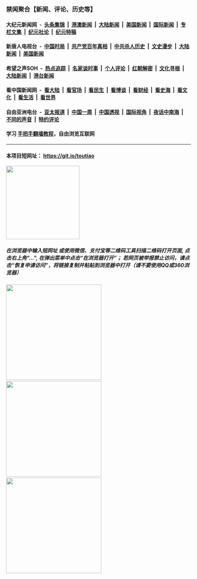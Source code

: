 ### 禁闻聚合【新闻、评论、历史等】

#### 大纪元新闻网 &nbsp;-&nbsp; [头条集锦](indexes/E头条集锦.md?t=02072011) &nbsp;|&nbsp; [港澳新闻](indexes/E港澳新闻.md?t=02072011)  &nbsp;|&nbsp; [大陆新闻](indexes/E大陆新闻.md?t=02072011) &nbsp;|&nbsp; [美国新闻](indexes/E美国新闻.md?t=02072011) &nbsp;|&nbsp; [国际新闻](indexes/E国际新闻.md?t=02072011) &nbsp;|&nbsp; [专栏文集](indexes/E专栏文集.md?t=02072011) &nbsp;|&nbsp; [纪元社论](indexes/E纪元社论.md?t=02072011) &nbsp;|&nbsp; [纪元特稿](indexes/E纪元特稿.md?t=02072011) 

#### 新唐人电视台 &nbsp;-&nbsp; [中国时局](indexes/N中国时局.md?t=02072011) &nbsp;|&nbsp; [共产党百年真相](indexes/N共产党百年真相.md?t=02072011) &nbsp;|&nbsp; [中共杀人历史](indexes/N中共杀人历史.md?t=02072011) &nbsp;|&nbsp; [文史漫步](indexes/N文史漫步.md?t=02072011) &nbsp;|&nbsp; [大陆新闻](indexes/N大陆新闻.md?t=02072011) &nbsp;|&nbsp; [美国新闻](indexes/N美国新闻.md?t=02072011)

#### 希望之声SOH &nbsp;-&nbsp; [热点追踪](indexes/H热点追踪.md?t=02072011) &nbsp;|&nbsp; [名家谈时事](indexes/H名家谈时事.md?t=02072011) &nbsp;|&nbsp; [个人评论](indexes/H个人评论.md?t=02072011)  &nbsp;|&nbsp; [红朝解密](indexes/H红朝解密.md?t=02072011) &nbsp;|&nbsp; [文化寻根](indexes/H文化寻根.md?t=02072011) &nbsp;|&nbsp; [大陆新闻](indexes/H大陆新闻.md?t=02072011) &nbsp;|&nbsp; [港台新闻](indexes/H港台新闻.md?t=02072011)

#### 看中国新闻网 &nbsp;-&nbsp; [看大陆](indexes/S看大陆.md?t=02072011) &nbsp;|&nbsp; [看官场](indexes/S看官场.md?t=02072011) &nbsp;|&nbsp; [看民生](indexes/S看民生.md?t=02072011)  &nbsp;|&nbsp; [看博谈](indexes/S看博谈.md?t=02072011) &nbsp;|&nbsp; [看财经](indexes/S看财经.md?t=02072011) &nbsp;|&nbsp; [看史海](indexes/S看史海.md?t=02072011) &nbsp;|&nbsp; [看文化](indexes/S看文化.md?t=02072011) &nbsp;|&nbsp; [看生活](indexes/S看生活.md?t=02072011) &nbsp;|&nbsp; [看世界](indexes/S看世界.md?t=02072011)

#### 自由亚洲电台 &nbsp;-&nbsp; [亚太报道](indexes/R亚太报道.md?t=02072011) &nbsp;|&nbsp; [中国一周](indexes/R中国一周.md?t=02072011) &nbsp;|&nbsp; [中国透视](indexes/R中国透视.md?t=02072011)  &nbsp;|&nbsp; [国际视角](indexes/R国际视角.md?t=02072011) &nbsp;|&nbsp; [夜话中南海](indexes/R夜话中南海.md?t=02072011) &nbsp;|&nbsp; [不同的声音](indexes/R不同的声音.md?t=02072011) &nbsp;|&nbsp; [特约评论](indexes/R特约评论.md?t=02072011)

#### 学习 [手把手翻墙教程](https://github.com/gfw-breaker/guides/wiki)，自由浏览互联网

----

#### 本项目短网址： https://git.io/toutiao
<img src="https://raw.githubusercontent.com/gfw-breaker/banned-news/master/scripts/img/qr.png" width="200px"/>  

##### 在浏览器中输入短网址 或使用微信、支付宝等二维码工具扫描二维码打开页面, 点击右上角"...", 在弹出菜单中点击“在浏览器打开”； 若网页被举报禁止访问，请点击“恢复申请访问”，将链接复制并粘贴到浏览器中打开（请不要使用QQ或360浏览器）

<img src="https://raw.githubusercontent.com/gfw-breaker/banned-news/master/scripts/img/1.png" width="260px"/> &nbsp; <img src="https://raw.githubusercontent.com/gfw-breaker/banned-news/master/scripts/img/2.png" width="260px"/> &nbsp; <img src="https://raw.githubusercontent.com/gfw-breaker/banned-news/master/scripts/img/3.png" width="260px"/>
